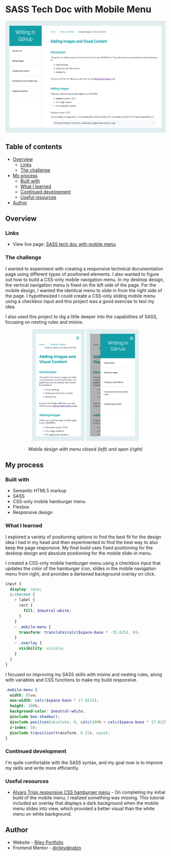 # SASS Tech Doc with Mobile Menu

<div align="center">
  <img 
    src="./sass techdoc bg.png"
    alt="Technical documentation page with guidance for how to add images and visual elements when writing in GitHub"
    height="350px">
</div>

## Table of contents

- [Overview](#overview)
  - [Links](#links)  
  - [The challenge](#the-challenge)
- [My process](#my-process)
  - [Built with](#built-with)
  - [What I learned](#what-i-learned)
  - [Continued development](#continued-development)
  - [Useful resources](#useful-resources)
- [Author](#author)

## Overview

### Links

- View live page: [SASS tech doc with mobile menu](https://rileydevdzn.github.io/sass-tech-doc/)

### The challenge

I wanted to experiment with creating a responsive technical documentation page using different types of positioned elements. I also wanted to figure out how to build a CSS-only mobile navigation menu. In my desktop design, the vertical navigation menu is fixed on the left side of the page. For the mobile design, I wanted the identical menu to slide in from the right side of the page. I hypothesized I could create a CSS-only sliding mobile menu using a checkbox input and this project was a good exercise to test my idea.

I also used this project to dig a little deeper into the capabilities of SASS, focusing on nesting rules and mixins.

<div align="center">
  <img
    src="./techdoc mobile-closed bg.png"
    alt="Mobile version of technical documentation page showing hamburger menu in upper right corner"
    height="350px">
  <img 
    src="./techdoc mobile-open bg.png"
    alt="Mobile version of technical documentation page showing visible navigation menu after clicking hamburger menu"
    height="350px">
  <p><em>Mobile design with menu closed (left) and open (right)</em></p>
</div>

## My process

### Built with

- Semantic HTML5 markup
- SASS
- CSS-only mobile hamburger menu
- Flexbox
- Responsive design


### What I learned

I explored a variety of positioning options to find the best fit for the design idea I had in my head and then experimented to find the best way to also keep the page responsive. My final build uses fixed positioning for the desktop design and absolute positioning for the mobile slide-in menu.

I created a CSS-only mobile hamburger menu using a checkbox input that updates the color of the hamburger icon, slides in the mobile navigation menu from right, and provides a darkened background overlay on click.

```scss
input {
  display: none;
  &:checked {
    + label {
      rect {
        fill: $neutral-white;
      }
    }
    ~ .mobile-menu {
      transform: translate(calc($space-base * -35.625), 0);
    }
    ~ .overlay {
      visibility: visible;
    }
  }
}
```

I focused on improving my SASS skills with mixins and nesting rules, along with variables and CSS functions to make my build responsive.

```scss
.mobile-menu {
  width: 85vw;
  max-width: calc($space-base * 17.8125);
  height: 100%;
  background-color: $neutral-white;
  @include box-shadow();
  @include position(absolute, 0, calc(100% + calc($space-base * 17.8125)));
  z-index: 10;
  @include transition(transform, 0.25s, ease);
}
```

### Continued development

I'm quite comfortable with the SASS syntax, and my goal now is to improve my skills and write more efficiently. 

### Useful resources

- [Alvaro Trigo responsive CSS hamburger menu](https://alvarotrigo.com/blog/hamburger-menu-css-responsive/) - On completing my initial build of the mobile menu, I realized something was missing. This tutorial included an overlay that displays a dark background when the mobile menu slides into view, which provided a better visual than the white menu on white background. 

## Author

- Website - [Riley Portfolio](https://rileydevdzn.webflow.io)
- Frontend Mentor - [@rileydevdzn](https://www.frontendmentor.io/profile/rileydevdzn)
